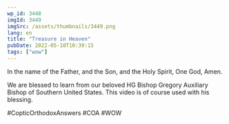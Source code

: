```yaml
---
wp_id: 3448
imgId: 3449
imgSrc: /assets/thumbnails/3449.png
lang: en
title: "Treasure in Heaven"
pubDate: 2022-05-18T10:39:15
tags: ["wow"]
---
```


<!-- page: 6 -->

<p>In the name of the Father, and the Son, and the Holy Spirit, One God, Amen. </p>
<p>We are blessed to learn from our beloved HG Bishop Gregory Auxiliary Bishop of Southern United States. This video is of course used with his blessing.</p>
<p>#CopticOrthodoxAnswers #COA #WOW</p>
